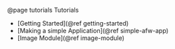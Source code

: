 @page tutorials Tutorials

- [Getting Started](@ref getting-started)
- [Making a simple Application](@ref simple-afw-app)
- [Image Module](@ref image-module)